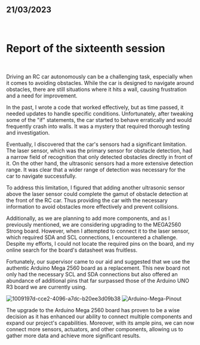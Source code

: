 ## 21/03/2023

<br />

# Report of the sixteenth session

<br />

Driving an RC car autonomously can be a challenging task, especially when it comes to avoiding obstacles. While the car is designed to navigate around obstacles, there are still situations where it hits a wall, causing frustration and a need for improvement.<br />

In the past, I wrote a code that worked effectively, but as time passed, it needed updates to handle specific conditions. Unfortunately, after tweaking some of the "if" statements, the car started to behave erratically and would frequently crash into walls. It was a mystery that required thorough testing and investigation.<br />

Eventually, I discovered that the car's sensors had a significant limitation. The laser sensor, which was the primary sensor for obstacle detection, had a narrow field of recognition that only detected obstacles directly in front of it. On the other hand, the ultrasonic sensors had a more extensive detection range. It was clear that a wider range of detection was necessary for the car to navigate successfully.<br />

To address this limitation, I figured that adding another ultrasonic sensor above the laser sensor could complete the gamut of obstacle detection at the front of the RC car. Thus providing the car with the necessary information to avoid obstacles more effectively and prevent collisions.<br />

Additionally, as we are planning to add more components, and as I previously mentioned, we are considering upgrading to the MEGA2560 Strong board. However, when I attempted to connect it to the laser sensor, which required SDA and SCL connections, I encountered a challenge. Despite my efforts, I could not locate the required pins on the board, and my online search for the board's datasheet was fruitless.<br />

Fortunately, our supervisor came to our aid and suggested that we use the authentic Arduino Mega 2560 board as a replacement. This new board not only had the necessary SCL and SDA connections but also offered an abundance of additional pins that far surpassed those of the Arduino UNO R3 board we are currently using.<br />

![1009197d-cce2-4096-a7dc-b20ee3d09b38](https://user-images.githubusercontent.com/115218309/227792419-a274af88-cc95-4b47-aadf-92a05e4e2e07.jpg)
![Arduino-Mega-Pinout](https://user-images.githubusercontent.com/115218309/227792427-55d5459e-90d1-49db-892c-047c5bf31f85.jpg)

The upgrade to the Arduino Mega 2560 board has proven to be a wise decision as it has enhanced our ability to connect multiple components and expand our project's capabilities. Moreover, with its ample pins, we can now connect more sensors, actuators, and other components, allowing us to gather more data and achieve more significant results.<br />

